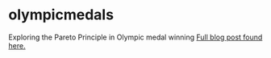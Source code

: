 # olympicmedals
Exploring the Pareto Principle in Olympic medal winning
[Full blog post found here.](https://ashleyajohn.github.io/2018/01/26/olympics-2018.html)
